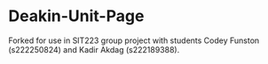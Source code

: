 # Deakin-Unit-Page
Forked for use in SIT223 group project with students Codey Funston (s222250824) and Kadir Akdag (s222189388).
